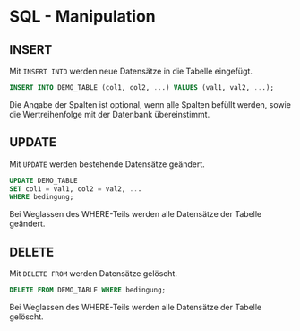 # SQL - Manipulation

## INSERT

Mit ```INSERT INTO``` werden neue Datensätze in die Tabelle eingefügt.

```SQL
INSERT INTO DEMO_TABLE (col1, col2, ...) VALUES (val1, val2, ...);
```

Die Angabe der Spalten ist optional, wenn alle Spalten befüllt werden, sowie die Wertreihenfolge mit der Datenbank übereinstimmt.

## UPDATE

Mit ```UPDATE``` werden bestehende Datensätze geändert.

```SQL
UPDATE DEMO_TABLE
SET col1 = val1, col2 = val2, ...
WHERE bedingung;
```

Bei Weglassen des WHERE-Teils werden alle Datensätze der Tabelle geändert.

## DELETE

Mit ```DELETE FROM``` werden Datensätze gelöscht.

```SQL
DELETE FROM DEMO_TABLE WHERE bedingung;
```

Bei Weglassen des WHERE-Teils werden alle Datensätze der Tabelle gelöscht.
